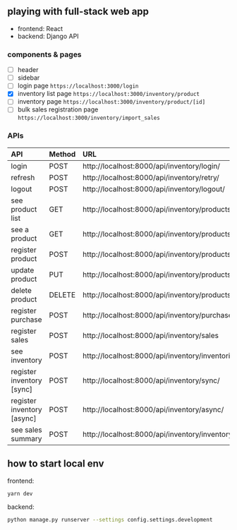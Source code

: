 ## playing with full-stack web app

- frontend: React
- backend: Django API

### components & pages

- [ ] header
- [ ] sidebar
- [ ] login page `https://localhost:3000/login`
- [x] inventory list page `https://localhost:3000/inventory/product`
- [ ] inventory page `https://localhost:3000/inventory/product/[id]`
- [ ] bulk sales registration page `https://localhost:3000/inventory/import_sales`

### APIs

| API                        | Method | URL                                                   |
|:---------------------------|:-------|:------------------------------------------------------|
| login                      | POST   | http://localhost:8000/api/inventory/login/            |
| refresh                    | POST   | http://localhost:8000/api/inventory/retry/            |
| logout                     | POST   | http://localhost:8000/api/inventory/logout/           |
| see product list           | GET    | http://localhost:8000/api/inventory/products/         |
| see a product              | GET    | http://localhost:8000/api/inventory/products/[id]     |
| register product           | POST   | http://localhost:8000/api/inventory/products/         |
| update product             | PUT    | http://localhost:8000/api/inventory/products/[id]     |
| delete product             | DELETE | http://localhost:8000/api/inventory/products/[id]     |
| register purchase          | POST   | http://localhost:8000/api/inventory/purchases/        |
| register sales             | POST   | http://localhost:8000/api/inventory/sales             |
| see inventory              | POST   | http://localhost:8000/api/inventory/inventories/      |
| register inventory [sync]  | POST   | http://localhost:8000/api/inventory/sync/             |
| register inventory [async] | POST   | http://localhost:8000/api/inventory/async/            |
| see sales summary          | POST   | http://localhost:8000/api/inventory/inventory/summary |

## how to start local env

frontend:
```bash
yarn dev
```

backend:
```bash
python manage.py runserver --settings config.settings.development
```
